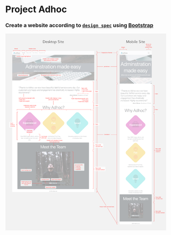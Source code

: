 # Project Adhoc

### Create a website according to [`design spec`](adhoc+design+spec.png) using [Bootstrap](https://getbootstrap.com/)
![design spec](adhoc+design+spec.png)
